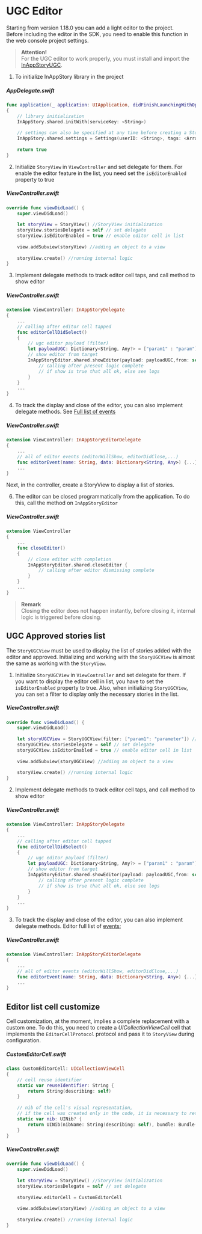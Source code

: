 # UGC Editor

Starting from version 1.18.0 you can add a light editor to the project.  
Before including the editor in the SDK, you need to enable this function in the web console project settings.

>**Attention!**  
>For the UGC editor to work properly, you must install and import the [InAppStoryUGC](https://github.com/inappstory/ios-ugc-sdk).

1) To initialize InAppStory library in the project

##### AppDelegate.swift
```swift
func application(_ application: UIApplication, didFinishLaunchingWithOptions launchOptions: [UIApplication.LaunchOptionsKey: Any]?) -> Bool
{
    // library initialization
    InAppStory.shared.initWith(serviceKey: <String>)
    
    // settings can also be specified at any time before creating a StoryView or calling individual stories
    InAppStory.shared.settings = Settings(userID: <String>, tags: <Array<String>>)
    
    return true
}
```

2) Initialize `StoryView` in `ViewController` and set delegate for them. For enable the editor feature in the list, you need set the `isEditorEnabled` property to true

##### ViewController.swift
```swift
override func viewDidLoad() {
    super.viewDidLoad()
        
    let storyView = StoryView() //StoryView initialization
    storyView.storiesDelegate = self // set delegate
    storyView.isEditorEnabled = true // enable editor cell in list
    
    view.addSubview(storyView) //adding an object to a view
    
    storyView.create() //running internal logic
}
```

3) Implement delegate methods to track editor cell taps, and call method to show editor

##### ViewController.swift
```swift
extension ViewController: InAppStoryDelegate
{
    ...
    // calling after editor cell tapped
    func editorCellDidSelect()
    {
        // ugc editor payload (filter)
        let payloadUGC: Dictionary<String, Any?> = ["param1" : "param"]
        // show editor from target
        InAppStoryEditor.shared.showEditor(payload: payloadUGC,from: self, delegate: self) { show in
            // calling after present logic complete
            // if show is true that all ok, else see logs
        }
    }
    ...
}
```

4) To track the display and close of the editor, you can also implement delegate methods. See [Full list of events](https://github.com/inappstory/ios-ugc-sdk#ListOfDelegateEvents)

##### ViewController.swift
```swift
extension ViewController: InAppStoryEditorDelegate
{
    ...
    // all of editor events (editorWillShow, editorDidClose,...)
    func editorEvent(name: String, data: Dictionary<String, Any>) {...}
    ...
}
```

Next, in the controller, create a StoryView to display a list of stories.

6) The editor can be closed programmatically from the application. To do this, call the method on `InAppStoryEditor`

##### ViewController.swift
```swift
extension ViewController
{
    ...
    func closeEditor()
    {
        // close editor with completion
        InAppStoryEditor.shared.closeEditor {
            // calling after editor dismissing complete
        }
    }
    ...
}
```
> **Remark**  
> Closing the editor does not happen instantly, before closing it, internal logic is triggered before closing.

## UGC Approved stories list

The `StoryUGCView` must be used to display the list of stories added with the editor and approved. Initializing and working with the `StoryUGCView` is almost the same as working with the `StoryView`.

1) Initialize `StoryUGCView` in `ViewController` and set delegate for them. If you want to display the editor cell in list, you have to set the `isEditorEnabled` property to true. Also, when initializing `StoryUGCView`, you can set a filter to display only the necessary stories in the list.

##### ViewController.swift
```swift
override func viewDidLoad() {
    super.viewDidLoad()
        
    let storyUGCView = StoryUGCView(filter: ["param1": "parameter"]) //StoryUGCView initialization with filter
    storyUGCView.storiesDelegate = self // set delegate
    storyUGCView.isEditorEnabled = true // enable editor cell in list
    
    view.addSubview(storyUGCView) //adding an object to a view
    
    storyView.create() //running internal logic
}
```

2) Implement delegate methods to track editor cell taps, and call method to show editor

##### ViewController.swift
```swift
extension ViewController: InAppStoryDelegate
{
    ...
    // calling after editor cell tapped
    func editorCellDidSelect()
    {
        // ugc editor payload (filter)
        let payloadUGC: Dictionary<String, Any?> = ["param1" : "param"]
        // show editor from target
        InAppStoryEditor.shared.showEditor(payload: payloadUGC,from: self, delegate: self) { show in
            // calling after present logic complete
            // if show is true that all ok, else see logs
        }
    }
    ...
}
```

3) To track the display and close of the editor, you can also implement delegate methods. Editor full list of [events](https://github.com/inappstory/ios-ugc-sdk#ListOfDelegateEvents);

##### ViewController.swift
```swift
extension ViewController: InAppStoryEditorDelegate
{
    ...
    // all of editor events (editorWillShow, editorDidClose,...)
    func editorEvent(name: String, data: Dictionary<String, Any>) {...}
    ...
}
```

## Editor list cell customize

Cell customization, at the moment, implies a complete replacement with a custom one. To do this, you need to create a *UICollectionViewCell* cell that implements the `EditorCellProtocol` protocol and pass it to `StoryView` during configuration.

##### CustomEditorCell.swift
```swift
class CustomEditorCell: UICollectionViewCell 
{
    // cell reuse identifier
    static var reuseIdentifier: String {
        return String(describing: self) 
    }
    
    // nib of the cell's visual representation, 
    // if the cell was created only in the code, it is necessary to return nil
    static var nib: UINib? {
        return UINib(nibName: String(describing: self), bundle: Bundle(for: self))
    }
}
```

##### ViewController.swift
```swift
override func viewDidLoad() {
    super.viewDidLoad()
        
    let storyView = StoryView() //StoryView initialization
    storyView.storiesDelegate = self // set delegate
    
    storyView.editorCell = CustomEditorCell
    
    view.addSubview(storyView) //adding an object to a view
    
    storyView.create() //running internal logic
}
```